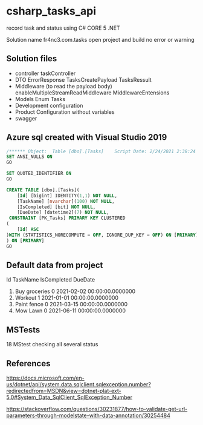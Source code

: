 # csharp_tasks_api

record task and status using C# CORE 5 .NET

Solution name fr4nc3.com.tasks
open project and build no error or warning

## Solution files

- controller
  taskController
- DTO
  ErrorResponse
  TasksCreatePayload
  TasksRessult
- Middleware (to read the payload body)
  enableMultipleStreamReadMiddleware
  MiddlewareEntensions
- Models
  Enum
  Tasks
- Development configuration
- Product Configuration without variables
- swagger

## Azure sql created with Visual Studio 2019

```SQL
/****** Object:  Table [dbo].[Tasks]    Script Date: 2/24/2021 2:38:24 PM ******/
SET ANSI_NULLS ON
GO

SET QUOTED_IDENTIFIER ON
GO

CREATE TABLE [dbo].[Tasks](
	[Id] [bigint] IDENTITY(1,1) NOT NULL,
	[TaskName] [nvarchar](100) NOT NULL,
	[IsCompleted] [bit] NOT NULL,
	[DueDate] [datetime2](7) NOT NULL,
 CONSTRAINT [PK_Tasks] PRIMARY KEY CLUSTERED
(
	[Id] ASC
)WITH (STATISTICS_NORECOMPUTE = OFF, IGNORE_DUP_KEY = OFF) ON [PRIMARY]
) ON [PRIMARY]
GO
```

## Default data from project

Id TaskName IsCompleted DueDate

1.  Buy groceries 0 2021-02-02 00:00:00.0000000
2.  Workout 1 2021-01-01 00:00:00.0000000
3.  Paint fence 0 2021-03-15 00:00:00.0000000
4.  Mow Lawn 0 2021-06-11 00:00:00.0000000

## MSTests

18 MStest checking all several status

## References

https://docs.microsoft.com/en-us/dotnet/api/system.data.sqlclient.sqlexception.number?redirectedfrom=MSDN&view=dotnet-plat-ext-5.0#System_Data_SqlClient_SqlException_Number

https://stackoverflow.com/questions/30231877/how-to-validate-get-url-parameters-through-modelstate-with-data-annotation/30254484
